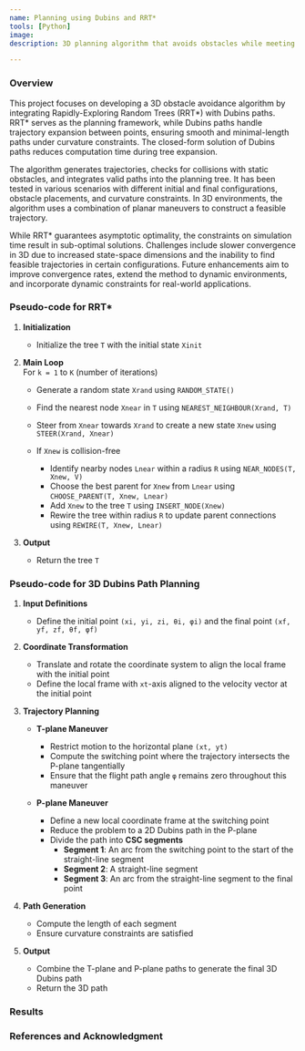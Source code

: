 ```yaml
---
name: Planning using Dubins and RRT*
tools: [Python]
image: 
description: 3D planning algorithm that avoids obstacles while meeting minimum turning radius and boundary point constraints

---
```


### Overview
This project focuses on developing a 3D obstacle avoidance algorithm by integrating Rapidly-Exploring Random Trees (RRT*) with Dubins paths. RRT* serves as the planning framework, while Dubins paths handle trajectory expansion between points, ensuring smooth and minimal-length paths under curvature constraints. The closed-form solution of Dubins paths reduces computation time during tree expansion.

The algorithm generates trajectories, checks for collisions with static obstacles, and integrates valid paths into the planning tree. It has been tested in various scenarios with different initial and final configurations, obstacle placements, and curvature constraints. In 3D environments, the algorithm uses a combination of planar maneuvers to construct a feasible trajectory.

While RRT* guarantees asymptotic optimality, the constraints on simulation time result in sub-optimal solutions. Challenges include slower convergence in 3D due to increased state-space dimensions and the inability to find feasible trajectories in certain configurations. Future enhancements aim to improve convergence rates, extend the method to dynamic environments, and incorporate dynamic constraints for real-world applications.


### Pseudo-code for RRT*

1. **Initialization**  
   - Initialize the tree `T` with the initial state `Xinit`

2. **Main Loop**  
   For `k = 1` to `K` (number of iterations)  
   - Generate a random state `Xrand` using `RANDOM_STATE()`  
   - Find the nearest node `Xnear` in `T` using `NEAREST_NEIGHBOUR(Xrand, T)`  
   - Steer from `Xnear` towards `Xrand` to create a new state `Xnew` using `STEER(Xrand, Xnear)`  

   - If `Xnew` is collision-free
     - Identify nearby nodes `Lnear` within a radius `R` using `NEAR_NODES(T, Xnew, V)`
     - Choose the best parent for `Xnew` from `Lnear` using `CHOOSE_PARENT(T, Xnew, Lnear)`
     - Add `Xnew` to the tree `T` using `INSERT_NODE(Xnew)`
     - Rewire the tree within radius `R` to update parent connections using `REWIRE(T, Xnew, Lnear)`

3. **Output**  
   - Return the tree `T`



### Pseudo-code for 3D Dubins Path Planning

1. **Input Definitions**  
   - Define the initial point `(xi, yi, zi, θi, φi)` and the final point `(xf, yf, zf, θf, φf)`

2. **Coordinate Transformation**  
   - Translate and rotate the coordinate system to align the local frame with the initial point  
   - Define the local frame with `xt`-axis aligned to the velocity vector at the initial point

3. **Trajectory Planning**  
   - **T-plane Maneuver**  
     - Restrict motion to the horizontal plane `(xt, yt)`  
     - Compute the switching point where the trajectory intersects the P-plane tangentially  
     - Ensure that the flight path angle `φ` remains zero throughout this maneuver  

   - **P-plane Maneuver**  
     - Define a new local coordinate frame at the switching point  
     - Reduce the problem to a 2D Dubins path in the P-plane  
     - Divide the path into **CSC segments**  
        - **Segment 1**: An arc from the switching point to the start of the straight-line segment  
        - **Segment 2**: A straight-line segment  
        - **Segment 3**: An arc from the straight-line segment to the final point

4. **Path Generation**  
   - Compute the length of each segment  
   - Ensure curvature constraints are satisfied  

5. **Output**  
   - Combine the T-plane and P-plane paths to generate the final 3D Dubins path  
   - Return the 3D path


### Results

### References and Acknowledgment